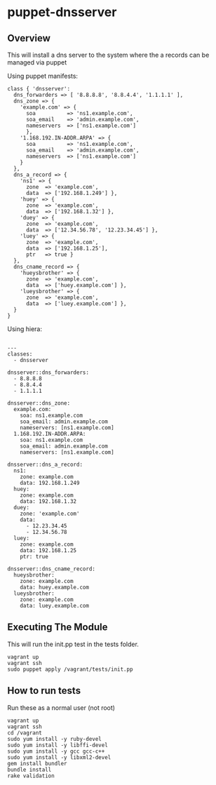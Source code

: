 puppet-dnsserver
=================

## Overview

This will install a dns server to the system where the a records can be managed via puppet

Using puppet manifests:

``` puppet
class { 'dnsserver':
  dns_forwarders => [ '8.8.8.8', '8.8.4.4', '1.1.1.1' ],
  dns_zone => {
    'example.com' => {
      soa          => 'ns1.example.com',
      soa_email    => 'admin.example.com',
      nameservers  => ['ns1.example.com']
      },
    '1.168.192.IN-ADDR.ARPA' => {
      soa          => 'ns1.example.com',
      soa_email    => 'admin.example.com',
      nameservers  => ['ns1.example.com']
    }
  },
  dns_a_record => {
    'ns1' => {
      zone  => 'example.com',
      data  => ['192.168.1.249'] },
    'huey' => {
      zone  => 'example.com',
      data  => ['192.168.1.32'] },
    'duey' => {
      zone  => 'example.com',
      data  => ['12.34.56.78', '12.23.34.45'] },
    'luey' => {
      zone  => 'example.com',
      data  => ['192.168.1.25'],
      ptr   => true }
  },
  dns_cname_record => {
    'hueysbrother' => {
      zone  => 'example.com',
      data  => ['huey.example.com'] },
    'lueysbrother' => {
      zone  => 'example.com',
      data  => ['luey.example.com'] },
  }
} 
```

Using hiera:

``` puppet

---
classes:
  - dnsserver

dnsserver::dns_forwarders:
  - 8.8.8.8
  - 8.8.4.4
  - 1.1.1.1

dnsserver::dns_zone:
  example.com:
    soa: ns1.example.com
    soa_email: admin.example.com
    nameservers: [ns1.example.com]
  1.168.192.IN-ADDR.ARPA:
    soa: ns1.example.com
    soa_email: admin.example.com
    nameservers: [ns1.example.com]

dnsserver::dns_a_record:
  ns1:
    zone: example.com
    data: 192.168.1.249
  huey:
    zone: example.com
    data: 192.168.1.32
  duey:
    zone: 'example.com'
    data:
      - 12.23.34.45
      - 12.34.56.78
  luey:
    zone: example.com
    data: 192.168.1.25
    ptr: true

dnsserver::dns_cname_record:
  hueysbrother:
    zone: example.com
    data: huey.example.com
  lueysbrother:
    zone: example.com
    data: luey.example.com

```

## Executing The Module

This will run the init.pp test in the tests folder.

``` puppet
vagrant up
vagrant ssh
sudo puppet apply /vagrant/tests/init.pp
```

## How to run tests

Run these as a normal user (not root)

```
vagrant up
vagrant ssh
cd /vagrant
sudo yum install -y ruby-devel
sudo yum install -y libffi-devel
sudo yum install -y gcc gcc-c++
sudo yum install -y libxml2-devel
gem install bundler
bundle install
rake validation
```
